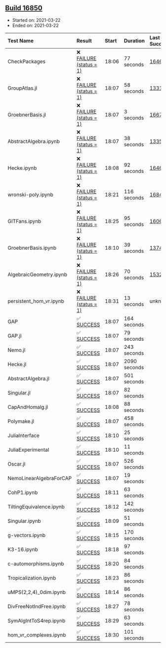 ## [Build 16850](https://oscarci.mathematik.uni-kl.de/job/oscar/16850/)

* Started on: 2021-03-22
* Ended on: 2021-03-22

| Test Name    | Result | Start | Duration | Last Success | First Failure |
|:-------------|:-------|:------|:---------|:-------------|:--------------|
| CheckPackages | ❌ [FAILURE (status = 1)](https://oscarci.mathematik.uni-kl.de/job/oscar/16850/artifact/logs/build-16850/CheckPackages.log) | 18:06 | 77 seconds | [16463](https://oscarci.mathematik.uni-kl.de/job/oscar/16463/) | [16464](https://oscarci.mathematik.uni-kl.de/job/oscar/16464/) |
| GroupAtlas.jl | ❌ [FAILURE (status = 1)](https://oscarci.mathematik.uni-kl.de/job/oscar/16850/artifact/logs/build-16850/GroupAtlas.jl.log) | 18:07 | 58 seconds | [13311](https://oscarci.mathematik.uni-kl.de/job/oscar/13311/) | [13312](https://oscarci.mathematik.uni-kl.de/job/oscar/13312/) |
| GroebnerBasis.jl | ❌ [FAILURE (status = 1)](https://oscarci.mathematik.uni-kl.de/job/oscar/16850/artifact/logs/build-16850/GroebnerBasis.jl.log) | 18:07 | 3 seconds | [16676](https://oscarci.mathematik.uni-kl.de/job/oscar/16676/) | [16677](https://oscarci.mathematik.uni-kl.de/job/oscar/16677/) |
| AbstractAlgebra.ipynb | ❌ [FAILURE (status = 1)](https://oscarci.mathematik.uni-kl.de/job/oscar/16850/artifact/logs/build-16850/AbstractAlgebra.ipynb.log) | 18:07 | 38 seconds | [13355](https://oscarci.mathematik.uni-kl.de/job/oscar/13355/) | [13356](https://oscarci.mathematik.uni-kl.de/job/oscar/13356/) |
| Hecke.ipynb | ❌ [FAILURE (status = 1)](https://oscarci.mathematik.uni-kl.de/job/oscar/16850/artifact/logs/build-16850/Hecke.ipynb.log) | 18:08 | 92 seconds | [16463](https://oscarci.mathematik.uni-kl.de/job/oscar/16463/) | [16464](https://oscarci.mathematik.uni-kl.de/job/oscar/16464/) |
| wronski-poly.ipynb | ❌ [FAILURE (status = 1)](https://oscarci.mathematik.uni-kl.de/job/oscar/16850/artifact/logs/build-16850/wronski-poly.ipynb.log) | 18:21 | 116 seconds | [16847](https://oscarci.mathematik.uni-kl.de/job/oscar/16847/) | [16848](https://oscarci.mathematik.uni-kl.de/job/oscar/16848/) |
| GITFans.ipynb | ❌ [FAILURE (status = 1)](https://oscarci.mathematik.uni-kl.de/job/oscar/16850/artifact/logs/build-16850/GITFans.ipynb.log) | 18:25 | 95 seconds | [16068](https://oscarci.mathematik.uni-kl.de/job/oscar/16068/) | [16069](https://oscarci.mathematik.uni-kl.de/job/oscar/16069/) |
| GroebnerBasis.ipynb | ❌ [FAILURE (status = 1)](https://oscarci.mathematik.uni-kl.de/job/oscar/16850/artifact/logs/build-16850/GroebnerBasis.ipynb.log) | 18:10 | 39 seconds | [13748](https://oscarci.mathematik.uni-kl.de/job/oscar/13748/) | [13749](https://oscarci.mathematik.uni-kl.de/job/oscar/13749/) |
| AlgebraicGeometry.ipynb | ❌ [FAILURE (status = 1)](https://oscarci.mathematik.uni-kl.de/job/oscar/16850/artifact/logs/build-16850/AlgebraicGeometry.ipynb.log) | 18:26 | 70 seconds | [15322](https://oscarci.mathematik.uni-kl.de/job/oscar/15322/) | [15323](https://oscarci.mathematik.uni-kl.de/job/oscar/15323/) |
| persistent_hom_vr.ipynb | ❌ [FAILURE (status = 1)](https://oscarci.mathematik.uni-kl.de/job/oscar/16850/artifact/logs/build-16850/persistent_hom_vr.ipynb.log) | 18:31 | 13 seconds | unknown | unknown |
| GAP | ✅ [SUCCESS](https://oscarci.mathematik.uni-kl.de/job/oscar/16850/artifact/logs/build-16850/GAP.log) | 18:07 | 164 seconds |  |  |
| GAP.jl | ✅ [SUCCESS](https://oscarci.mathematik.uni-kl.de/job/oscar/16850/artifact/logs/build-16850/GAP.jl.log) | 18:07 | 79 seconds |  |  |
| Nemo.jl | ✅ [SUCCESS](https://oscarci.mathematik.uni-kl.de/job/oscar/16850/artifact/logs/build-16850/Nemo.jl.log) | 18:07 | 243 seconds |  |  |
| Hecke.jl | ✅ [SUCCESS](https://oscarci.mathematik.uni-kl.de/job/oscar/16850/artifact/logs/build-16850/Hecke.jl.log) | 18:07 | 2090 seconds |  |  |
| AbstractAlgebra.jl | ✅ [SUCCESS](https://oscarci.mathematik.uni-kl.de/job/oscar/16850/artifact/logs/build-16850/AbstractAlgebra.jl.log) | 18:07 | 501 seconds |  |  |
| Singular.jl | ✅ [SUCCESS](https://oscarci.mathematik.uni-kl.de/job/oscar/16850/artifact/logs/build-16850/Singular.jl.log) | 18:07 | 82 seconds |  |  |
| CapAndHomalg.jl | ✅ [SUCCESS](https://oscarci.mathematik.uni-kl.de/job/oscar/16850/artifact/logs/build-16850/CapAndHomalg.jl.log) | 18:08 | 88 seconds |  |  |
| Polymake.jl | ✅ [SUCCESS](https://oscarci.mathematik.uni-kl.de/job/oscar/16850/artifact/logs/build-16850/Polymake.jl.log) | 18:07 | 458 seconds |  |  |
| JuliaInterface | ✅ [SUCCESS](https://oscarci.mathematik.uni-kl.de/job/oscar/16850/artifact/logs/build-16850/JuliaInterface.log) | 18:10 | 25 seconds |  |  |
| JuliaExperimental | ✅ [SUCCESS](https://oscarci.mathematik.uni-kl.de/job/oscar/16850/artifact/logs/build-16850/JuliaExperimental.log) | 18:10 | 11 seconds |  |  |
| Oscar.jl | ✅ [SUCCESS](https://oscarci.mathematik.uni-kl.de/job/oscar/16850/artifact/logs/build-16850/Oscar.jl.log) | 18:07 | 526 seconds |  |  |
| NemoLinearAlgebraForCAP | ✅ [SUCCESS](https://oscarci.mathematik.uni-kl.de/job/oscar/16850/artifact/logs/build-16850/NemoLinearAlgebraForCAP.log) | 18:07 | 19 seconds |  |  |
| CohP1.ipynb | ✅ [SUCCESS](https://oscarci.mathematik.uni-kl.de/job/oscar/16850/artifact/logs/build-16850/CohP1.ipynb.log) | 18:11 | 63 seconds |  |  |
| TiltingEquivalence.ipynb | ✅ [SUCCESS](https://oscarci.mathematik.uni-kl.de/job/oscar/16850/artifact/logs/build-16850/TiltingEquivalence.ipynb.log) | 18:12 | 142 seconds |  |  |
| Singular.ipynb | ✅ [SUCCESS](https://oscarci.mathematik.uni-kl.de/job/oscar/16850/artifact/logs/build-16850/Singular.ipynb.log) | 18:09 | 51 seconds |  |  |
| g-vectors.ipynb | ✅ [SUCCESS](https://oscarci.mathematik.uni-kl.de/job/oscar/16850/artifact/logs/build-16850/g-vectors.ipynb.log) | 18:15 | 170 seconds |  |  |
| K3-16.ipynb | ✅ [SUCCESS](https://oscarci.mathematik.uni-kl.de/job/oscar/16850/artifact/logs/build-16850/K3-16.ipynb.log) | 18:18 | 97 seconds |  |  |
| c-automorphisms.ipynb | ✅ [SUCCESS](https://oscarci.mathematik.uni-kl.de/job/oscar/16850/artifact/logs/build-16850/c-automorphisms.ipynb.log) | 18:20 | 84 seconds |  |  |
| Tropicalization.ipynb | ✅ [SUCCESS](https://oscarci.mathematik.uni-kl.de/job/oscar/16850/artifact/logs/build-16850/Tropicalization.ipynb.log) | 18:23 | 86 seconds |  |  |
| uMPS(2,2,4)_0dim.ipynb | ✅ [SUCCESS](https://oscarci.mathematik.uni-kl.de/job/oscar/16850/artifact/logs/build-16850/uMPS-2-2-4-_0dim.ipynb.log) | 18:14 | 86 seconds |  |  |
| DivFreeNotIndFree.ipynb | ✅ [SUCCESS](https://oscarci.mathematik.uni-kl.de/job/oscar/16850/artifact/logs/build-16850/DivFreeNotIndFree.ipynb.log) | 18:27 | 78 seconds |  |  |
| SymAlgIntToS4rep.ipynb | ✅ [SUCCESS](https://oscarci.mathematik.uni-kl.de/job/oscar/16850/artifact/logs/build-16850/SymAlgIntToS4rep.ipynb.log) | 18:29 | 63 seconds |  |  |
| hom_vr_complexes.ipynb | ✅ [SUCCESS](https://oscarci.mathematik.uni-kl.de/job/oscar/16850/artifact/logs/build-16850/hom_vr_complexes.ipynb.log) | 18:30 | 101 seconds |  |  |
